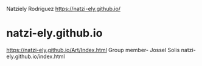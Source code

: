 Natziely Rodriguez
https://natzi-ely.github.io/
# natzi-ely.github.io
https://natzi-ely.github.io/Art/Index.html
Group member- Jossel Solis
natzi-ely.github.io/index.html
